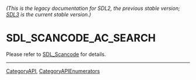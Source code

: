 ###### (This is the legacy documentation for SDL2, the previous stable version; [SDL3](https://wiki.libsdl.org/SDL3/) is the current stable version.)
# SDL_SCANCODE_AC_SEARCH

Please refer to [SDL_Scancode](SDL_Scancode) for details.

----
[CategoryAPI](CategoryAPI), [CategoryAPIEnumerators](CategoryAPIEnumerators)

